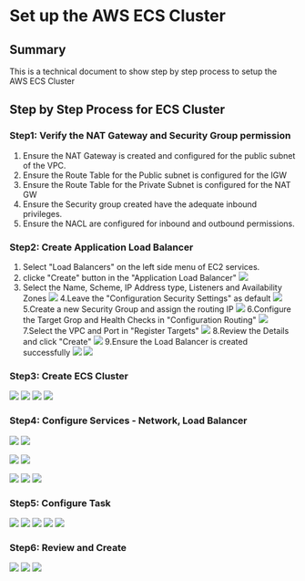 # Set up the AWS ECS Cluster

## Summary
  This is a technical document to show step by step process to setup the AWS ECS Cluster
  
## Step by Step Process for ECS Cluster

### Step1: Verify the NAT Gateway and Security Group permission

  1. Ensure the NAT Gateway is created and configured for the public subnet of the VPC.
  2. Ensure the Route Table for the Public subnet is configured for the IGW
  3. Ensure the Route Table for the Private Subnet is configured for the NAT GW
  4. Ensure the Security group created have the adequate inbound privileges.
  5. Ensure the NACL are configured for inbound and outbound permissions.

### Step2: Create Application Load Balancer

  1. Select  "Load Balancers" on the left side menu of EC2 services.
  2. clicke "Create" button in the "Application Load Balancer"
  ![](https://github.com/Babusrinivasan76/setupecscluster/blob/main/images/application%20load%20balancer/09-CreateServices-ApplLoadBalancer.png)
  3. Select the Name, Scheme, IP Address type, Listeners and Availability Zones
  ![](https://github.com/Babusrinivasan76/setupecscluster/blob/main/images/application%20load%20balancer/10-CreateServices-ApplLoadBalancer.png)
  4.Leave the "Configuration Security Settings" as default
  ![](https://github.com/Babusrinivasan76/setupecscluster/blob/main/images/application%20load%20balancer/11-CreateServices-ApplLoadBalancer.png)
  5.Create a new Security Group and assign the routing IP
  ![](https://github.com/Babusrinivasan76/setupecscluster/blob/main/images/application%20load%20balancer/12-CreateServices-ApplLoadBalancer.png)
  6.Configure the Target Grop and Health Checks in "Configuration Routing"
  ![](https://github.com/Babusrinivasan76/setupecscluster/blob/main/images/application%20load%20balancer/13-CreateServices-ApplLoadBalancer.png)
  7.Select the VPC and Port in "Register Targets"
  ![](https://github.com/Babusrinivasan76/setupecscluster/blob/main/images/application%20load%20balancer/14-CreateServices-ApplLoadBalancer.png)
  8.Review the Details and click "Create"
  ![](https://github.com/Babusrinivasan76/setupecscluster/blob/main/images/application%20load%20balancer/15-CreateServices-ApplLoadBalancer.png)
  9.Ensure the Load Balancer is created successfully
  ![](https://github.com/Babusrinivasan76/setupecscluster/blob/main/images/application%20load%20balancer/16-CreateServices-ApplLoadBalancer.png)
  ![](https://github.com/Babusrinivasan76/setupecscluster/blob/main/images/application%20load%20balancer/17-CreateServices-ApplLoadBalancer.png)

### Step3: Create ECS Cluster

![](https://github.com/Babusrinivasan76/setupecscluster/blob/main/images/01-CreateServices-ConfigServices.png)
![](https://github.com/Babusrinivasan76/setupecscluster/blob/main/images/02-CreateServices-ConfigServices.png)
![](https://github.com/Babusrinivasan76/setupecscluster/blob/main/images/03-CreateServices-ConfigServices.png)
![](https://github.com/Babusrinivasan76/setupecscluster/blob/main/images/04-CreateServices-ConfigServices.png)

### Step4: Configure Services - Network, Load Balancer

![](https://github.com/Babusrinivasan76/setupecscluster/blob/main/images/05-CreateServices-ConfigNetwork.png)
![](https://github.com/Babusrinivasan76/setupecscluster/blob/main/images/06-CreateServices-ConfigNetwork.png)


![](https://github.com/Babusrinivasan76/setupecscluster/blob/main/images/application%20load%20balancer/07-CreateServices-ApplLoadBalancer.png)
![](https://github.com/Babusrinivasan76/setupecscluster/blob/main/images/application%20load%20balancer/08-CreateServices-ApplLoadBalancer.png)

![](https://github.com/Babusrinivasan76/setupecscluster/blob/main/images/18-CreateServices.png)
![](https://github.com/Babusrinivasan76/setupecscluster/blob/main/images/19-CreateServices.png)
![](https://github.com/Babusrinivasan76/setupecscluster/blob/main/images/20-CreateServices-AutoScaling.png)

### Step5: Configure Task

![](https://github.com/Babusrinivasan76/setupecscluster/blob/main/images/01.createecscluster-task.png)
![](https://github.com/Babusrinivasan76/setupecscluster/blob/main/images/02.createecscluster-task.png)
![](https://github.com/Babusrinivasan76/setupecscluster/blob/main/images/03.createecscluster-task.png)
![](https://github.com/Babusrinivasan76/setupecscluster/blob/main/images/04.createecscluster-task.png)
![](https://github.com/Babusrinivasan76/setupecscluster/blob/main/images/05.createecscluster-task.png)

### Step6: Review and Create

![](https://github.com/Babusrinivasan76/setupecscluster/blob/main/images/21-CreateServices-Review.png)
![](https://github.com/Babusrinivasan76/setupecscluster/blob/main/images/22-CreateServices-Completion.png)
![](https://github.com/Babusrinivasan76/setupecscluster/blob/main/images/23-CreateServices-Completion.png)
